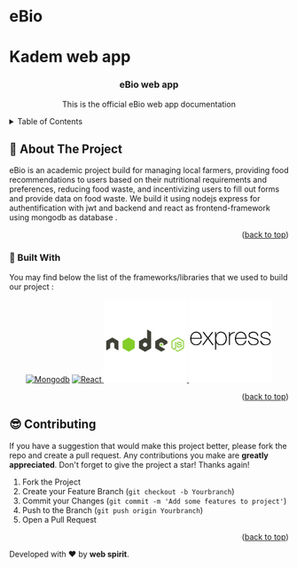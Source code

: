 # eBio

#  Kadem web app
<div id="top" align="center">

<h3 align="center">eBio web app</h3>
  
  <p align="center">
This is the official eBio web app documentation <br/>
  </p>

 </div>

  
  <!-- TABLE OF CONTENTS -->
<details>
  <summary>Table of Contents</summary>
  <ol>
    <li>
      <a href="#-about-the-project">About The Project</a>
    </li>
    <li>
	    <a href="#-contributing">Contributing</a>
    </li>
   


  </ol>
</details>

## 📃 About The Project
 

eBio is an academic project build for managing local farmers, providing food recommendations to users based on their nutritional requirements and preferences, reducing food waste, and incentivizing users to fill out forms and provide data on food waste.
We build it using nodejs express for authentification with jwt and backend and react as frontend-framework using mongodb as database .



<p align="right">(<a href="#top">back to top</a>)</p>

### 🚀 Built With

 You may find below the list of the frameworks/libraries that we used to build our project :
<br/>


  <div align="center">
	
<a href="https://dev.mysql.com/" title="MySQL">
  <img src="https://github.com/get-icon/geticon/raw/master/icons/mongodb.svg" alt="Mongodb" width="150" height="150"></a>

	
 <a href="https://angular.io/" title="Angular">
   <img src="https://raw.githubusercontent.com/get-icon/geticon/master/icons/react.svg" alt="React" width="150" height="150">
  </a>

	
  <a href="https://nodejs.org/en/">
    <img src="https://github.com/devicons/devicon/blob/master/icons/nodejs/nodejs-original-wordmark.svg" title="NodeJS" alt="NodeJS" width="150" height="150"/>
 </a>
  <a href="http://expressjs.com/">
    <img src="https://github.com/devicons/devicon/blob/master/icons/express/express-original-wordmark.svg" title="ExpressJS" alt="ExpressJS" width="150" height="150"/>
    </a>
  
  </div>
  
<p align="right">(<a href="#top">back to top</a>)</p>



<!-- CONTRIBUTING -->
## 😎 Contributing

If you have a suggestion that would make this project better, please fork the repo and create a pull request. Any contributions you make are **greatly appreciated**.
Don't forget to give the project a star! Thanks again!

1. Fork the Project
2. Create your Feature Branch (`git checkout -b Yourbranch`)
3. Commit your Changes (`git commit -m 'Add some features to project'`)
4. Push to the Branch (`git push origin Yourbranch`)
5. Open a Pull Request

<p align="right">(<a href="#top">back to top</a>)</p>



<!-- MARKDOWN LINKS & IMAGES -->
<!-- https://www.markdownguide.org/basic-syntax/#reference-style-links -->

Developed with :heart: by **web spirit**.
